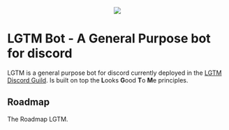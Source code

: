 
<p align="center"><img src="https://avatars.githubusercontent.com/u/87933799?s=300&u=755d4275799ee8808fef76dfcd8185fe597fefa7&v=4" /></p>

# LGTM Bot - A General Purpose bot for discord
LGTM is a general purpose bot for discord currently deployed in the [LGTM Discord Guild](https://discord.gg/dQ5e82JZ). Is built on top the **L**ooks **G**ood **T**o **M**e principles. 

## Roadmap
The Roadmap LGTM. 
